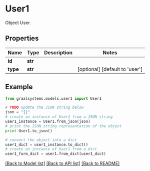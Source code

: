 # User1

Object User.

## Properties

Name | Type | Description | Notes
------------ | ------------- | ------------- | -------------
**id** | **str** |  | 
**type** | **str** |  | [optional] [default to 'user']

## Example

```python
from graalsystems.models.user1 import User1

# TODO update the JSON string below
json = "{}"
# create an instance of User1 from a JSON string
user1_instance = User1.from_json(json)
# print the JSON string representation of the object
print User1.to_json()

# convert the object into a dict
user1_dict = user1_instance.to_dict()
# create an instance of User1 from a dict
user1_form_dict = user1.from_dict(user1_dict)
```
[[Back to Model list]](../README.md#documentation-for-models) [[Back to API list]](../README.md#documentation-for-api-endpoints) [[Back to README]](../README.md)


